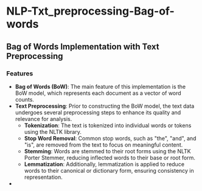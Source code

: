 # NLP-Txt_preprocessing-Bag-of-words

## Bag of Words Implementation with Text Preprocessing

### Features

- **Bag of Words (BoW)**: The main feature of this implementation is the BoW model, which represents each document as a vector of word counts.
- **Text Preprocessing**: Prior to constructing the BoW model, the text data undergoes several preprocessing steps to enhance its quality and relevance for analysis.
    - **Tokenization**: The text is tokenized into individual words or tokens using the NLTK library.
    - **Stop Word Removal**: Common stop words, such as "the", "and", and "is", are removed from the text to focus on meaningful content.
    - **Stemming**: Words are stemmed to their root forms using the NLTK Porter Stemmer, reducing inflected words to their base or root form.
    - **Lemmatization**: Additionally, lemmatization is applied to reduce words to their canonical or dictionary form, ensuring consistency in representation.
- 
